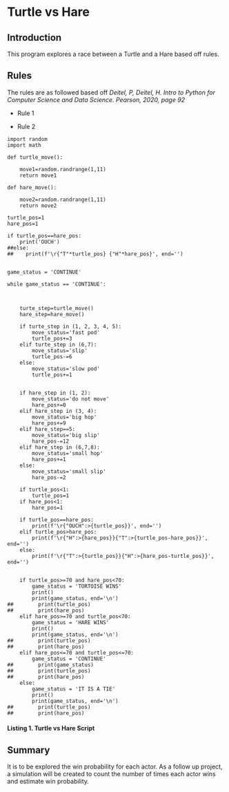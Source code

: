 # Turtle vs Hare

## Introduction
  This program explores a race between a Turtle and a Hare based off rules.
  
## Rules
  The rules are as followed based off *Deitel, P, Deitel, H. Intro to Python for Computer Science and Data Science. Pearson, 2020, page 92*

* Rule 1

* Rule 2
  

```
import random
import math

def turtle_move():

    move1=random.randrange(1,11)
    return move1

def hare_move():

    move2=random.randrange(1,11)
    return move2

turtle_pos=1
hare_pos=1

if turtle_pos==hare_pos:
    print('OUCH')
##else:
##    print(f'\r{"T"*turtle_pos} {"H"*hare_pos}', end='')


game_status = 'CONTINUE'
    
while game_status == 'CONTINUE':



    turte_step=turtle_move()
    hare_step=hare_move()

    if turte_step in (1, 2, 3, 4, 5):
        move_status='fast pod'
        turtle_pos+=3
    elif turte_step in (6,7):
        move_status='slip'
        turtle_pos-=6
    else:
        move_status='slow pod'
        turtle_pos+=1


    if hare_step in (1, 2):
        move_status='do not move'
        hare_pos+=0
    elif hare_step in (3, 4):
        move_status='big hop'
        hare_pos+=9
    elif hare_step==5:
        move_status='big slip'
        hare_pos-=12
    elif hare_step in (6,7,8):
        move_status='small hop'
        hare_pos+=1
    else:
        move_status='small slip'
        hare_pos-=2

    if turtle_pos<1:
        turtle_pos=1
    if hare_pos<1:
        hare_pos=1

    if turtle_pos==hare_pos:
        print(f'\r{"OUCH":>{turtle_pos}}', end='')
    elif turtle_pos>hare_pos:
        print(f'\r{"H":>{hare_pos}}{"T":>{turtle_pos-hare_pos}}', end='')
    else:
        print(f'\r{"T":>{turtle_pos}}{"H":>{hare_pos-turtle_pos}}', end='')


    if turtle_pos>=70 and hare_pos<70:
        game_status = 'TORTOISE WINS'
        print()
        print(game_status, end='\n')
##        print(turtle_pos)
##        print(hare_pos)
    elif hare_pos>=70 and turtle_pos<70:
        game_status = 'HARE WINS'
        print()
        print(game_status, end='\n')
##        print(turtle_pos)
##        print(hare_pos)
    elif hare_pos<=70 and turtle_pos<=70:
        game_status = 'CONTINUE'
##        print(game_status)
##        print(turtle_pos)
##        print(hare_pos)
    else:
        game_status = 'IT IS A TIE'
        print()
        print(game_status, end='\n')
##        print(turtle_pos)
##        print(hare_pos)
```
#### Listing 1. Turtle vs Hare Script

## Summary
  It is to be explored the win probability for each actor. As a follow up project, a simulation will be created to count the number of times each actor wins and estimate win probability.
